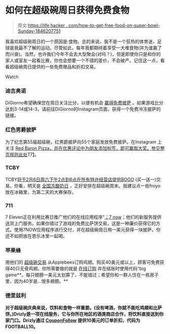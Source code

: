# 如何在超级碗周日获得免费食物

> 原文:[https://life hacker . com/how-to-get-free-food-on-super-bowl-Sunday-1846207751](https://lifehacker.com/how-to-get-free-food-on-super-bowl-sunday-1846207751)

我喜欢超级碗周日的一个原因是:食物。总的来说，我不是一个狂热的体育迷，足球是我最不了解的运动。尽管如此，每年我都期待着享受一大堆食物(并为谁赢了而兴奋)。当然，也许我们今年不会去大型聚会(对吗？)，但是即使你只是和你的家人或室友一起看比赛，你也会想要一个不错的差价，不会破产。记住这一点，看看超级碗周日提供的一些免费赠品和折扣交易。

Watch

### 迪吉奥诺

DiGiorno希望确保您在周日关注比分，以便有机会 [赢得免费披萨](https://twitter.com/DiGiorno?ref_src=twsrc%5Egoogle%7Ctwcamp%5Eserp%7Ctwgr%5Eauthor) 。如果游戏比分达到3-14或14-3，请前往DiGiorno的Instagram页面，获得一个免费冷冻披萨的链接。

### 红色男爵披萨

为了纪念第55届超级碗，红男爵披萨向55个家庭发放免费披萨。在Instagram 上关注 [Red Baron Pizza，并在优惠评论中为朋友添加标签，即可赢取大奖。参见整页](https://www.instagram.com/p/CKwPyOWJ6Xd/)[规则此处](https://www.redbaron.com/rules/)T7】。

### TCBY

TCBY[将于2月6日周六下午2点到6点在所有特许经营店提供BOGO](https://www.tcby.com/) (买一送一)交易。你看，明天是 [全国冻酸奶日](https://nationaltoday.com/national-frozen-yogurt-day/) ，正好安排在超级碗周末。我建议点一些froyo放在冰箱里，为第二天的大赛保存。

### 711

7 Eleven正在利用比赛日推广他们的在线应用程序“[；7 now](https://csnews.com/7-eleven-hosting-one-day-pizza-giveaway-its-7now-delivery-app)；他们的新服务提供送货上门服务。如果你错过了游戏的免费比萨饼交易，这是一种廉价获得它的方式。使用7NOW应用程序进行交付，并在超级碗周日用一美元获得一块披萨。你还不如把放在思乐冰里一起喝。

### 苹果蜂

用他们的 [超级碗交易](https://www.chewboom.com/2021/02/01/applebees-offers-40-free-boneless-wings-with-any-online-order-of-40-or-more-on-february-7-2021/) 从Applebees订购鸡翅。购买40美元或以上，顾客可免费获得40只无骨鸡翅。你所需要做的就是 [在线订购](https://www.applebees.com/en) 并在结账时使用代码“big game**。每只翅膀一美元太划算了，不能错过；希望你和一群人住在一栋房子里，因为40岁是...很多翅膀。**

### **德里兹利**

**对于超级碗庆典来说，饮料和食物一样重要。(没有啤酒，你就不能吃鸡翅和比萨饼。)Drizly是一项在线服务，它与你所在地区的酒类商店合作，将饮料直接送到你家门口。Drizly通过 [CouponFollow](https://couponfollow.com/site/drizly.com#C4883618) 提供10美元的订单折扣，代码为FOOTBALL10。**